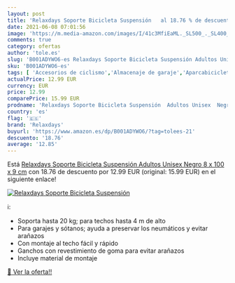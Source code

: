 ```yaml
---
layout: post
title: 'Relaxdays Soporte Bicicleta Suspensión   al 18.76 % de descuento'
date: 2021-06-08 07:01:56
image: 'https://m.media-amazon.com/images/I/41c3MfiEaML._SL500_._SL400_.jpg'
comments: true
category: ofertas
author: 'tole.es'
slug: 'B001ADYWO6-es Relaxdays Soporte Bicicleta Suspensión Adultos Unisex...'
sku: 'B001ADYWO6-es'
tags: [ 'Accesorios de ciclismo','Almacenaje de garaje','Aparcabicicletas y soportes para bicicletas','Bastidores para bicicletas','Bricolaje y herramientas','Ciclismo','Deportes y aire libre','Organización y almacenaje en casa','Ropa y equipo para deportes','bicicleta','relaxdays', ]
actualPrice: 12.99 EUR
currency: EUR
price: 12.99
comparePrice: 15.99 EUR
prodname: 'Relaxdays Soporte Bicicleta Suspensión  Adultos Unisex  Negro  8 x 100 x 9 cm'
country: 'es'
flag: '🇪🇸'
brand: 'Relaxdays'
buyurl: 'https://www.amazon.es/dp/B001ADYWO6/?tag=tolees-21'
descuento: '18.76'
average: '12.85'
---
```


Está [Relaxdays Soporte Bicicleta Suspensión  Adultos Unisex  Negro  8 x 100 x 9 cm](https://www.amazon.es/dp/B001ADYWO6/?tag=tolees-21) con 18.76 de descuento por 12.99 EUR (original: 15.99 EUR) en el siguiente enlace!

[![Relaxdays Soporte Bicicleta Suspensión  ](https://m.media-amazon.com/images/I/41c3MfiEaML._SL500_._SL400_.jpg)](https://www.amazon.es/dp/B001ADYWO6/?tag=tolees-21)

ℹ️:

- Soporta hasta 20 kg; para techos hasta 4 m de alto
- Para garajes y sótanos; ayuda a preservar los neumáticos y evitar arañazos
- Con montaje al techo fácil y rápido
- Ganchos con revestimiento de goma para evitar arañazos
- Incluye material de montaje

[🛒 Ver la oferta!!](https://www.amazon.es/dp/B001ADYWO6/?tag=tolees-21)
